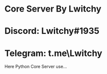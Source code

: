 # Core Server By Lwitchy 
# Discord: Lwitchy#1935
# Telegram: t.me\Lwitchy
Here Python Core Server use...
